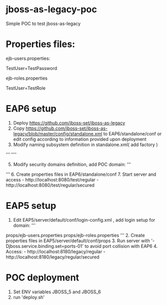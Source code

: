 jboss-as-legacy-poc
===================

Simple POC to test jboss-as-legacy


Properties files:
===================
ejb-users.properties:

TestUser=TestPassword



ejb-roles.properties

TestUser=TestRole



EAP6 setup
===================

1. Deploy https://github.com/jboss-set/jboss-as-legacy
2. Copy https://github.com/jboss-set/jboss-as-legacy/blob/master/config/standalone.xml to EAP6/standalone/conf or edit config according to information provided upon deployment
3. Modify naming subsystem definition in standalone.xml( add factory )

'''<subsystem xmlns="urn:jboss:domain:naming:1.4">
  <bindings>
    <external-context name="java:global/client-context" module="org.jboss.legacy.naming.spi" class="javax.naming.InitialContext">
      <environment>
	<property name="java.naming.provider.url" value="jnp://localhost:1199"/>
        <property name="java.naming.factory.url.pkgs" value="org.jnp.interfaces"/>
        <property name="java.naming.factory.initial" value="org.jboss.legacy.jnp.factory.WatchfulContextFactory"/>
      </environment>
    </external-context>
  </bindings>
  <remote-naming/>
</subsystem>''''

5. Modify security domains definition, add POC domain:
'''
<security-domain name="TestDomain" cache-type="default">
  <authentication>
     <login-module code="Remoting" flag="optional">
       <module-option name="password-stacking" value="useFirstPass"/>
     </login-module>
     <login-module code="UsersRoles" flag="required">
       <module-option name="defaultUsersProperties" value="file:${jboss.server.config.dir}/ejb-users.properties"/>
       <module-option name="defaultRolesProperties" value="file:${jboss.server.config.dir}/ejb-roles.properties"/>
       <module-option name="usersProperties" value="file:${jboss.server.config.dir}/ejb-users.properties"/>
       <module-option name="rolesProperties" value="file:${jboss.server.config.dir}/ejb-roles.properties"/>
       <module-option name="password-stacking" value="useFirstPass"/>
     </login-module>
   </authentication>
</security-domain>
'''
6. Create properties files in EAP6/standalone/conf
7. Start server and access
 - http://localhost:8080/test/regular
 - http://localhost:8080/test/regular/secured
 
 
 
EAP5 setup
===================
1. Edit EAP5/server/default/conf/login-config.xml , add login setup for domain:
'''
<application-policy name="TestDomain">
  <authentication>
    <login-module code="org.jboss.security.auth.spi.UsersRolesLoginModule"
      flag="required">
      <module-option name="usersProperties">props/ejb-users.properties</module-option>
      <module-option name="rolesProperties">props/ejb-roles.properties</module-option>
    </login-module>
  </authentication>
</application-policy>
'''
2. Create properties files in EAP5/server/default/conf/props
3. Run server with '-Djboss.service.binding.set=ports-01' to avoid port collision with EAP6
4. Access:
 - http://localhost:8180/legacy/regular
 - http://localhost:8180/legacy/regular/secured
 
 
  
POC deployment
===================
1. Set ENV variables JBOSS_5 and JBOSS_6
2. run 'deploy.sh'
